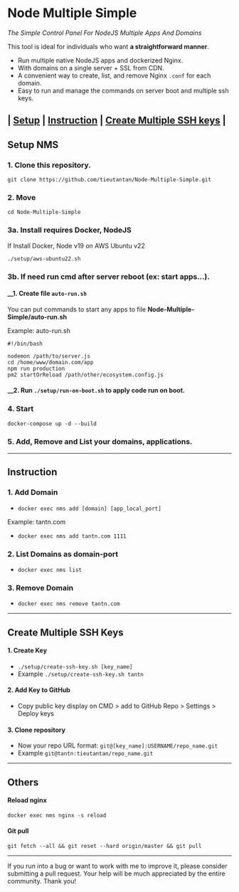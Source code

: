 # Node Multiple Simple

*The Simple Control Panel For NodeJS Multiple Apps And Domains*

This tool is ideal for individuals who want **a straightforward manner**.

- Run multiple native NodeJS apps and dockerized Nginx.
- With domains on a single server + SSL from CDN.
- A convenient way to create, list, and remove Nginx `.conf` for each domain.
- Easy to run and manage the commands on server boot and multiple ssh keys.

## | [Setup](#setup-nms-in-a-new-aws-ubuntu-server) | [Instruction](#instruction) | [Create Multiple SSH keys](#create-multiple-ssh-keys) |

## Setup NMS

### 1. Clone this repository.
`git clone https://github.com/tieutantan/Node-Multiple-Simple.git`

### 2. Move
`cd Node-Multiple-Simple`

### 3a. Install requires Docker, NodeJS
If Install Docker, Node v19 on AWS Ubuntu v22

`./setup/aws-ubuntu22.sh`

### 3b. If need run cmd after server reboot (ex: start apps...).

#### __1. Create file `auto-run.sh`

You can put commands to start any apps to file **Node-Multiple-Simple/auto-run.sh**

Example: auto-run.sh

```
#!/bin/bash

nodemon /path/to/server.js
cd /home/www/domain.com/app
npm run production
pm2 startOrReload /path/other/ecosystem.config.js
```

#### __2. Run `./setup/run-on-boot.sh` to apply code run on boot.

### 4. Start
`docker-compose up -d --build`

### 5. Add, Remove and List your domains, applications.

----

## Instruction

### 1. Add Domain
- `docker exec nms add [domain] [app_local_port]`

Example: tantn.com

- `docker exec nms add tantn.com 1111`

### 2. List Domains as domain-port
- `docker exec nms list`

### 3. Remove Domain
- `docker exec nms remove tantn.com`

----

## Create Multiple SSH Keys

#### 1. Create Key
- `./setup/create-ssh-key.sh [key_name]`
- Example `./setup/create-ssh-key.sh tantn`

#### 2. Add Key to GitHub
- Copy public key display on CMD > add to GitHub Repo > Settings > Deploy keys

#### 3. Clone repository
- Now your repo URL format: `git@[key_name]:USERNAME/repo_name.git`
- Example `git@tantn:tieutantan/repo_name.git`

----

## Others

#### Reload nginx
`docker exec nms nginx -s reload`

#### Git pull
`git fetch --all && git reset --hard origin/master && git pull`

----

If you run into a bug or want to work with me to improve it, 
please consider submitting a pull request. 
Your help will be much appreciated by the entire community. Thank you!
